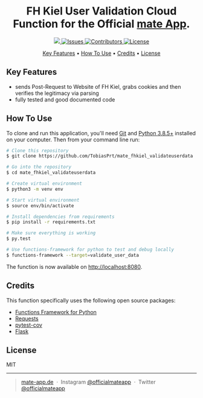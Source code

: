 <h1 align="center">
  FH Kiel User Validation Cloud Function for the Official <a href="https://mate-app.de">mate App</a>.
</h1>

<p align="center">
  <a href="https://codecov.io/gh/TobiasPrt/mate_fhkiel_validateuserdata">
    <img src="https://codecov.io/gh/TobiasPrt/mate_fhkiel_validateuserdata/branch/master/graph/badge.svg" />
  </a>
  <a href="https://github.com/TobiasPrt/mate_fhkiel_validateuserdata_/issues/">
    <img src="https://img.shields.io/github/issues/TobiasPrt/mate_fhkiel_validateuserdata"
         alt="Issues">
  </a>
  <a href="https://github.com/TobiasPrt/mate_fhkiel_validateuserdata_/graphs/contributors">
    <img src="https://img.shields.io/github/contributors/TobiasPrt/mate_fhkiel_validateuserdata"
         alt="Contributors">
  </a>
  <a href="https://github.com/TobiasPrt/mate_fhkiel_validateuserdata_/LICENSE.md">
    <img src="https://img.shields.io/badge/License-MIT-blue.svg"
         alt="License">
  </a>
  
  
</p>

<p align="center">
  <a href="#key-features">Key Features</a> •
  <a href="#how-to-use">How To Use</a> •
  <a href="#credits">Credits</a> •
  <a href="#license">License</a>
</p>


## Key Features

* sends Post-Request to Website of FH Kiel, grabs cookies and then verifies the legitimacy via parsing
* fully tested and good documented code

## How To Use
To clone and run this application, you'll need [Git](https://git-scm.com) and [Python 3.8.5+](https://www.python.org) installed on your computer. Then from your command line run:

```bash
# Clone this repository
$ git clone https://github.com/TobiasPrt/mate_fhkiel_validateuserdata

# Go into the repository
$ cd mate_fhkiel_validateuserdata

# Create virtual environment
$ python3 -m venv env

# Start virtual environment
$ source env/bin/activate

# Install dependencies from requirements
$ pip install -r requirements.txt

# Make sure everything is working
$ py.test

# Use functions-framework for python to test and debug locally
$ functions-framework --target=validate_user_data
```

The function is now available on [http://localhost:8080](http://localhost:8080).

## Credits

This function specifically uses the following open source packages:

- [Functions Framework for Python](https://github.com/GoogleCloudPlatform/functions-framework-python)
- [Requests](https://github.com/psf/requests)
- [pytest-cov](https://github.com/pytest-dev/pytest-cov)
- [Flask](https://github.com/pallets/flask)

## License

MIT

---

> [mate-app.de](https://mate-app.de) &nbsp;&middot;&nbsp;
> Instagram [@officialmateapp](https://www.instagram.com/officialmateapp/) &nbsp;&middot;&nbsp;
> Twitter [@officialmateapp](https://twitter.com/officialmateapp)
